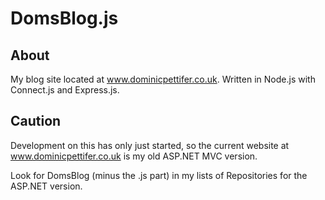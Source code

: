 DomsBlog.js
===========

About
-----

My blog site located at www.dominicpettifer.co.uk. Written in Node.js with Connect.js and Express.js.

Caution
-------

Development on this has only just started, so the current website at www.dominicpettifer.co.uk is my old ASP.NET MVC version.

Look for DomsBlog (minus the .js part) in my lists of Repositories for the ASP.NET version.